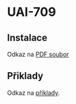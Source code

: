# UAI-709

## Instalace
Odkaz na [PDF soubor](docs/Install-Environment.pdf)

## Přiklady
Odkaz na [příklady](docs/exercises.md).